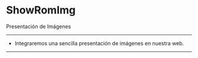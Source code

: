 # ShowRomImg
Presentación de Imágenes

----

* Integraremos una sencilla presentación de imágenes en nuestra web.

----
